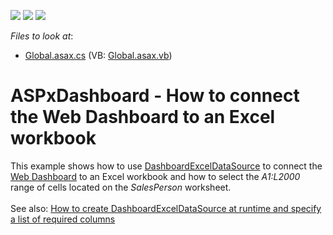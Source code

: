 <!-- default badges list -->
![](https://img.shields.io/endpoint?url=https://codecentral.devexpress.com/api/v1/VersionRange/128579809/16.1.5%2B)
[![](https://img.shields.io/badge/Open_in_DevExpress_Support_Center-FF7200?style=flat-square&logo=DevExpress&logoColor=white)](https://supportcenter.devexpress.com/ticket/details/T409172)
[![](https://img.shields.io/badge/📖_How_to_use_DevExpress_Examples-e9f6fc?style=flat-square)](https://docs.devexpress.com/GeneralInformation/403183)
<!-- default badges end -->
<!-- default file list -->
*Files to look at*:

* [Global.asax.cs](./CS/WebDesignerExcelDataSource/Global.asax.cs) (VB: [Global.asax.vb](./VB/WebDesignerExcelDataSource/Global.asax.vb))
<!-- default file list end -->
# ASPxDashboard - How to connect the Web Dashboard to an Excel workbook


This example shows how to use <a href="https://documentation.devexpress.com/#Dashboard/clsDevExpressDashboardCommonDashboardExcelDataSourcetopic">DashboardExcelDataSource</a> to connect the <a href="https://documentation.devexpress.com/#Dashboard/CustomDocument115955">Web Dashboard</a> to an Excel workbook and how to select the <em>A1:L2000</em> range of cells located on the <em>SalesPerson</em> worksheet.<br><br>See also: <a href="https://www.devexpress.com/Support/Center/p/T358204">How to create DashboardExcelDataSource at runtime and specify a list of required columns</a>

<br/>


